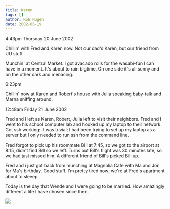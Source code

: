 ```yaml
---
title: Karen
tags: []
author: Rob Nugen
date: 2002-06-19
---
```


<p class=date>4:43pm Thursday 20 June 2002</p>

<p>Chillin' with Fred and Karen now.  Not our dad's Karen, but our
friend from UU stuff.</p>

<p>Munchin' at Central Market.  I got avacado rolls for the wasabi-fun
I can have in a moment.  It's about to rain bigtime.  On one side it's
all sunny and on the other dark and menacing.</p>

<p class=date>6:23pm</p>

<p>Chillin' now at Karen and Robert's house with Julia speaking
baby-talk and Marna sniffing around.</p>

<p class=date>12:48am Friday 21 June 2002</p>

<p>Fred and I left as Karen, Robert, Julia left to visit their
neighbors.  Fred and I went to his school computer lab and hooked up
my laptop to their network.  Got ssh working: it was trivial; I had
been trying to set up my laptop as a server but I only needed to run
ssh from the command line.</p>

<p>Fred forgot to pick up his roommate Bill at 7:45, so we got to the
airport at 8:15, didn't find Bill so we left.  Turns out Bill's flight
was 30 minutes late, so we had just missed him.  A different friend of
Bill's picked Bill up.</p>

<p>Fred and i just got back from munching at Magnolia Cafe with Ma and
Jon for Ma's birthday.  Good stuff.  I'm pretty tired now; we're at
Fred's apartment about to sleeep.</p>

<p>Today is the day that Wende and I were going to be married.  How
amazingly different a life I have chosen since then.</p>

<p><img src='/images/rob/wL-ROB.gif'/></p>

